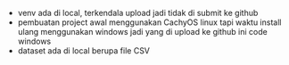 - venv ada di local, terkendala upload jadi tidak di submit ke github
- pembuatan project awal menggunakan CachyOS linux tapi waktu install ulang menggunakan windows jadi yang di upload ke github ini code windows
- dataset ada di local berupa file CSV
